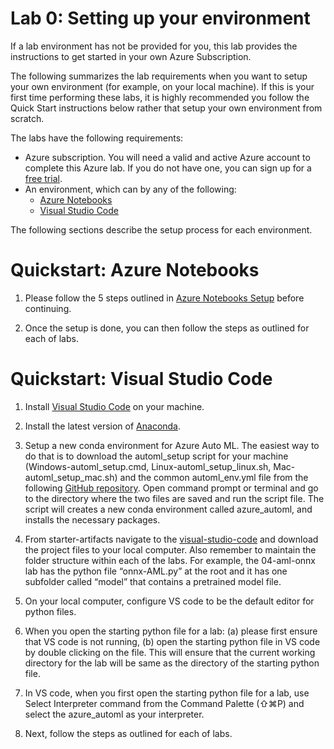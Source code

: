 # Lab 0: Setting up your environment 

If a lab environment has not be provided for you, this lab provides the instructions to get started in your own Azure Subscription.

The following summarizes the lab requirements when you want to setup your own environment (for example, on your local machine). If this is your first time performing these labs, it is highly recommended you follow the Quick Start instructions below rather that setup your own environment from scratch.

The labs have the following requirements:
- Azure subscription. You will need a valid and active Azure account to complete this Azure lab. If you do not have one, you can sign up for a [free trial](https://azure.microsoft.com/en-us/free/).
- An environment, which can by any of the following:
    - [Azure Notebooks](https://notebooks.azure.com/)
    - [Visual Studio Code](https://code.visualstudio.com/docs/setup/setup-overview)
    
The following sections describe the setup process for each environment.

# Quickstart: Azure Notebooks

1. Please follow the 5 steps outlined in [Azure Notebooks Setup](./azure-notebooks-setup) before continuing. 

2. Once the setup is done, you can then follow the steps as outlined for each of labs.

# Quickstart: Visual Studio Code

1. Install [Visual Studio Code](https://code.visualstudio.com/docs/setup/setup-overview) on your machine.

2. Install the latest version of [Anaconda](https://www.anaconda.com/distribution/).

3. Setup a new conda environment for Azure Auto ML. The easiest way to do that is to download the automl_setup script for your machine (Windows-automl_setup.cmd, Linux-automl_setup_linux.sh, Mac-automl_setup_mac.sh) and the common automl_env.yml file from the following [GitHub repository](https://github.com/Azure/MachineLearningNotebooks/tree/master/how-to-use-azureml/automated-machine-learning). Open command prompt or terminal and go to the directory where the two files are saved and run the script file. The script will creates a new conda environment called azure_automl, and installs the necessary packages.

4. From starter-artifacts navigate to the [visual-studio-code](../starter-artifacts/visual-studio-code) and download the project files to your local computer. Also remember to maintain the folder structure within each of the labs. For example, the 04-aml-onnx lab has the python file “onnx-AML.py” at the root and it has one subfolder called “model” that contains a pretrained model file.

5. On your local computer, configure VS code to be the default editor for python files.

6. When you open the starting python file for a lab: (a) please first ensure that VS code is not running, (b) open the starting python file in VS code by double clicking on the file. This will ensure that the current working directory for the lab will be same as the directory of the starting python file. 

7. In VS code, when you first open the starting python file for a lab, use Select Interpreter command from the Command Palette (⇧⌘P) and select the azure_automl as your interpreter.

8. Next, follow the steps as outlined for each of labs.
